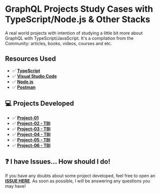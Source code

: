 # GraphQL Projects Study Cases with TypeScript/Node.js & Other Stacks

A real world projects with intention of studying a little bit more about GraphQL with TypeScript/JavaScript. It's a compilation from the Community: articles, books, videos, courses and etc.

## Resources Used

- ✅ **[TypeScript](https://www.typescriptlang.org/download)**
- ✅ **[Visual Studio Code](https://code.visualstudio.com/?WT.mc_id=javascript-14034-gllemos)**
- ✅ **[Node.js](https://nodejs.org/en/)**
- ✅ **[Postman](https://www.getpostman.com/)**

## 💻 Projects Developed

- ✅ **[Project-01](./project-01/README.md)**
- ✅ **[Project-02 - TBI](./project-02/README.md)**
- ✅ **[Project-03 - TBI](./project-03/README.md)**
- ✅ **[Project-04 - TBI](./project-04/README.md)**
- ✅ **[Project-05 - TBI](./project-05/README.md)**
- ✅ **[Project-06 - TBI](./project-06/README.md)**

## ❓ I have Issues... How should I do!

If you have any doubts about some project developed, feel free to open an **[ISSUE HERE](https://github.com/glaucia86/graphql-ts-studies/issues)**. As soon as possible, I will be answering any questions you may have!
